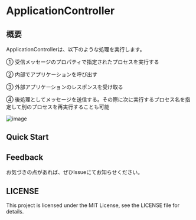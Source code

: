 # ApplicationController

## 概要
ApplicationControllerは、以下のような処理を実行します。

① 受信メッセージのプロパティで指定されたプロセスを実行する

② 内部でアプリケーションを呼び出す

③ 外部アプリケーションのレスポンスを受け取る

④ 後処理としてメッセージを送信する。その際に次に実行するプロセス名を指定して別のプロセスを再実行することも可能

![image](https://github.com/Project-GAUDI/ApplicationController/assets/148841312/cfb510cf-0175-4921-82e7-e4d76949204e)


## Quick Start

## Feedback
お気づきの点があれば、ぜひIssueにてお知らせください。

## LICENSE
This project is licensed under the MIT License, see the LICENSE file for details.
